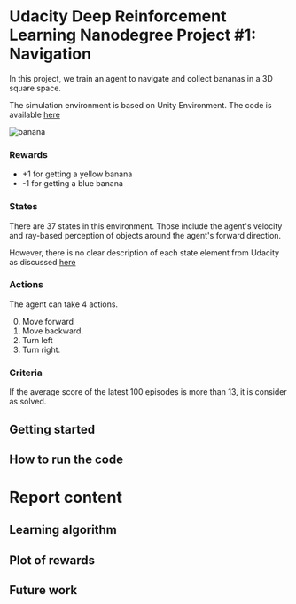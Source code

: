 # Udacity Deep Reinforcement Learning Nanodegree Project #1: Navigation
In this project, we train an agent to navigate and collect bananas in a 3D square space.

The simulation environment is based on Unity Environment. The code is available [here](https://github.com/udacity/deep-reinforcement-learning/tree/master/python/unityagents)

![banana](https://user-images.githubusercontent.com/1985201/113376563-040bbc00-9340-11eb-9bdd-3e5df2ec9e9f.gif)

### Rewards
- +1 for getting a yellow banana
- -1 for getting a blue banana

### States
There are 37 states in this environment. Those include the agent's velocity and ray-based perception of objects around the agent's forward direction.

However, there is no clear description of each state element from Udacity as discussed [here](https://knowledge.udacity.com/questions/22697)

### Actions
The agent can take 4 actions.

0. Move forward
1. Move backward.
2. Turn left
3. Turn right.

### Criteria
If the average score of the latest 100 episodes is more than 13, it is consider as solved.

## Getting started

## How to run the code


# Report content
## Learning algorithm

## Plot of rewards

## Future work

